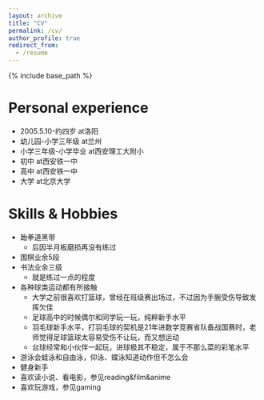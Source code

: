```yaml
---
layout: archive
title: "CV"
permalink: /cv/
author_profile: true
redirect_from:
  - /resume
---
```


{% include base_path %}

Personal experience
======
* 2005.5.10-约四岁 at洛阳
* 幼儿园-小学三年级 at兰州
* 小学三年级-小学毕业 at西安理工大附小
* 初中 at西安铁一中
* 高中 at西安铁一中
* 大学 at北京大学
  
Skills & Hobbies
======
* 跆拳道黑带
  * 后因半月板磨损再没有练过  
* 围棋业余5段
* 书法业余三级
  * 就是练过一点的程度
* 各种球类运动都有所接触
  * 大学之前很喜欢打篮球，曾经在班级赛出场过，不过因为手腕受伤导致发挥欠佳
  * 足球高中的时候偶尔和同学玩一玩，纯粹新手水平
  * 羽毛球新手水平，打羽毛球的契机是21年进数学竞赛省队备战国赛时，老师觉得足球篮球太容易受伤不让玩，而又想运动
  * 台球经常和小伙伴一起玩，进球极其不稳定，属于不那么菜的彩笔水平
* 游泳会蛙泳和自由泳，仰泳、蝶泳知道动作但不怎么会
* 健身新手
* 喜欢读小说、看电影，参见reading&film&anime
* 喜欢玩游戏，参见gaming



